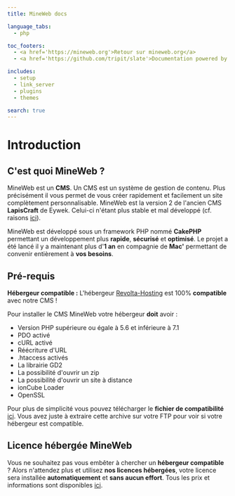 ```yaml
---
title: MineWeb docs

language_tabs:
  - php

toc_footers:
  - <a href='https://mineweb.org'>Retour sur mineweb.org</a>
  - <a href='https://github.com/tripit/slate'>Documentation powered by Slate</a>

includes:
  - setup
  - link_server
  - plugins
  - themes

search: true
---
```


# Introduction

## C'est quoi MineWeb ?

MineWeb est un **CMS**. Un CMS est un système de gestion de contenu. Plus précisément il vous permet de vous créer rapidement et facilement un site complètement personnalisable. MineWeb est la version 2 de l'ancien CMS **LapisCraft** de Eywek. Celui-ci n'étant plus stable et mal développé (cf. raisons [ici](http://eywek.fr/lc-explications.pdf)).

MineWeb est développé sous un framework PHP nommé **CakePHP** permettant un développement plus **rapide**, **sécurisé** et **optimisé**. Le projet a été lancé il y a maintenant plus d'**1 an** en compagnie de **Mac'** permettant de convenir entièrement à **vos besoins**.

## Pré-requis

<aside class="alert alert-info"><strong>Hébergeur compatible :</strong> L'hébergeur <a href= "http://revolta-hosting.fr">Revolta-Hosting</a> est 100% <strong>compatible</strong> avec notre CMS !</aside>

Pour installer le CMS MineWeb votre hébergeur **doit** avoir :

*   Version PHP supérieure ou égale à 5.6 et inférieure à 7.1
*   PDO activé
*   cURL activé
*   Réécriture d'URL
*   .htaccess activés
*   La librairie GD2
*   La possibilité d'ouvrir un zip
*   La possibilité d'ouvrir un site à distance
*   ionCube Loader
*   OpenSSL

Pour plus de simplicité vous pouvez télécharger le **fichier de compatibilité** [ici](https://docs.mineweb.org/files/compatibilite.zip). Vous avez juste à extraire cette archive sur votre FTP pour voir si votre hébergeur est compatible.

## Licence hébergée MineWeb

Vous ne souhaitez pas vous embêter à chercher un **hébergeur compatible** ? Alors n'attendez plus et utilisez **nos licences hébergées**, votre licence sera installée **automatiquement** et **sans aucun effort**. Tous les prix et informations sont disponibles [ici](http://mineweb.org/download).
